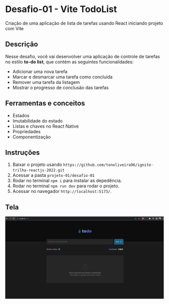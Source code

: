 # Desafio-01 - Vite TodoList

Criação de uma aplicação de lista de tarefas usando React iniciando projeto com Vite

## Descrição
Nesse desafio, você vai desenvolver uma aplicação de controle de tarefas no estilo **to-do list**, que contém as seguintes funcionalidades:

- Adicionar uma nova tarefa
- Marcar e desmarcar uma tarefa como concluída
- Remover uma tarefa da listagem
- Mostrar o progresso de conclusão das tarefas

## Ferramentas e conceitos
- Estados
- Imutabilidade do estado
- Listas e chaves no React Native
- Propriedades
- Componentização

## Instruções
1. Baixar o projeto usando `https://github.com/tonoliveira96/ignite-trilha-reactjs-2022.git`
2. Acessar a pasta `projeto-01/desafio-01`
2. Rodar no terminal `npm i` para instalar as depedência.
4. Rodar no terminal `npm run dev` para rodar o projeto.
5. Acessar no navegador `http://localhost:5173/`.

## Tela
![](./assets/reactjs-2022-desafio-01.gif)